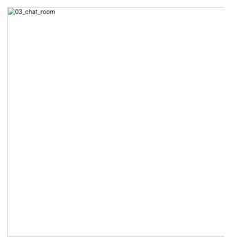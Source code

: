 <img width="533" alt="03_chat_room" src="https://github.com/ysolarh/OZ_class_backend/assets/109467066/2428c1b6-6179-4517-8bf0-7173ffad13de">